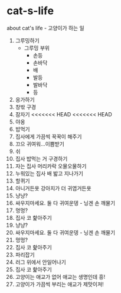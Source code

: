 # cat-s-life
about cat's life - 고양이가 하는 일

1. 그루밍하기
    * 그루밍 부위
        - 손등
        - 손바닥
        - 배
        - 발등
        - 발바닥
        - 등
2. 응가하기
3. 창밖 구경
4. 잠자기
<<<<<<< HEAD
<<<<<<< HEAD
3. 야옹
4. 밥먹기
5. 집사에게 가끔씩 꾹꾹이 해주기
6. 끄으 귀여워...이쁨받기
7. 쉬
8. 집사 밥먹는 거 구경하기
9. 자는 집사 머리카락 오물오물하기
10. 누워있는 집사 배 밟고 지나가기
11. 할퀴기
12. 아니거든욧 강아지가 더 귀엽거든욧
13. 냥냥?
13. 싸우지마세요. 둘 다 귀여운뎅 - 닝겐 손 깨물기
14. 멍멍?
15. 집사 코 핥아주기
15. 냥냥?
16. 싸우지마세요. 둘 다 귀여운뎅 - 닝겐 손 깨물기
17. 멍멍?
18. 집사 코 핥아주기
18. 파리잡기
19. 러그 위에서 안일어나기
20. 집사 코 핥아주기
21. 고양이는 애교가 없어 애교는 생명인데 흥!
22. 고양이가 가끔씩 부리는 애교가 제맛이져!
